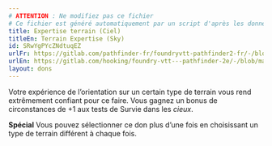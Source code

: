 ```yaml
---
# ATTENTION : Ne modifiez pas ce fichier
# Ce fichier est généré automatiquement par un script d'après les données du module Foundry VTT officiel et de sa traduction
title: Expertise terrain (Ciel)
titleEn: Terrain Expertise (Sky)
id: SRwYgPYcZNdtuqEZ
urlFr: https://gitlab.com/pathfinder-fr/foundryvtt-pathfinder2-fr/-/blob/master/data/feats/SRwYgPYcZNdtuqEZ.htm
urlEn: https://gitlab.com/hooking/foundry-vtt---pathfinder-2e/-/blob/master/packs/data/feats.db/terrain-expertise-sky.json
layout: dons
---
```

Votre expérience de l’orientation sur un certain type de terrain vous rend extrêmement confiant pour ce faire. Vous gagnez un bonus de circonstances de +1 aux tests de Survie dans les *cieux*.

**Spécial** Vous pouvez sélectionner ce don plus d’une fois en choisissant un type de terrain différent à chaque fois.
